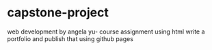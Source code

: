 # capstone-project
web development by angela yu- course assignment using html write a portfolio and publish that using github pages

